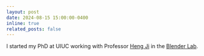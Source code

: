```yaml
---
layout: post
date: 2024-08-15 15:00:00-0400
inline: true
related_posts: false
---
```


I started my PhD at UIUC working with Professor [Heng Ji](https://blender.cs.illinois.edu/hengji.html) in the [Blender Lab](https://blender.cs.illinois.edu/people/). 